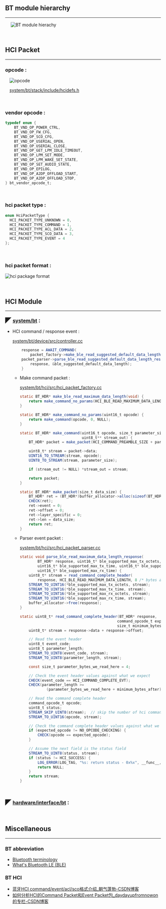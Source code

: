 ## BT module hierarchy
-----
&emsp;
![BT module hierachy](./diagram/BT%20module%20hierachy.png "BT module hierachy")


&emsp;
<br/>






## HCI Packet
-----
### opcode :



&emsp;![opcode](./diagram/hci%20packet%20-%20opcode.png "hci packet - opcode")

&emsp;[system/bt/stack/include/hcidefs.h](https://android.googlesource.com/platform/system/bt/+/refs/tags/android-10.0.0_r41/stack/include/hcidefs.h)

&emsp;

### vendor opcode :

~~~c
typedef enum {
    BT_VND_OP_POWER_CTRL,
    BT_VND_OP_FW_CFG,
    BT_VND_OP_SCO_CFG,
    BT_VND_OP_USERIAL_OPEN,
    BT_VND_OP_USERIAL_CLOSE,
    BT_VND_OP_GET_LPM_IDLE_TIMEOUT,
    BT_VND_OP_LPM_SET_MODE,
    BT_VND_OP_LPM_WAKE_SET_STATE,
    BT_VND_OP_SET_AUDIO_STATE,
    BT_VND_OP_EPILOG,
    BT_VND_OP_A2DP_OFFLOAD_START,
    BT_VND_OP_A2DP_OFFLOAD_STOP,
} bt_vendor_opcode_t;
~~~

&emsp;
### hci packet type :
~~~c
enum HciPacketType {
  HCI_PACKET_TYPE_UNKNOWN = 0,
  HCI_PACKET_TYPE_COMMAND = 1,
  HCI_PACKET_TYPE_ACL_DATA = 2,
  HCI_PACKET_TYPE_SCO_DATA = 3,
  HCI_PACKET_TYPE_EVENT = 4
};
~~~

&emsp;
### hci packet format :

![hci package format](./diagram/hci%20packet%20format.png "hci package format")




&emsp;
<br/>

## HCI Module
-----


<b><font size=5>◤ </font></b>
<u><b><font size=3>system/bt</font></b></u>
<b><font size=4> :</font></b>



- HCI command / response event :

    [system/bt/device/src/controller.cc](https://android.googlesource.com/platform/system/bt/+/refs/tags/android-10.0.0_r41/device/src/controller.cc)
    ```java
        response = AWAIT_COMMAND(
            packet_factory->make_ble_read_suggested_default_data_length());
        packet_parser->parse_ble_read_suggested_default_data_length_response(
            response, &ble_suggested_default_data_length);
        }
    ```

    - Make command packet :

        [system/bt/hci/src/hci_packet_factory.cc](https://android.googlesource.com/platform/system/bt/+/refs/tags/android-10.0.0_r41/hci/src/hci_packet_factory.cc)
        ```java
        static BT_HDR* make_ble_read_maximum_data_length(void) {
            return make_command_no_params(HCI_BLE_READ_MAXIMUM_DATA_LENGTH);
        }

        static BT_HDR* make_command_no_params(uint16_t opcode) {
            return make_command(opcode, 0, NULL);
        }

        static BT_HDR* make_command(uint16_t opcode, size_t parameter_size,
                                    uint8_t** stream_out) {
            BT_HDR* packet = make_packet(HCI_COMMAND_PREAMBLE_SIZE + parameter_size);

            uint8_t* stream = packet->data;
            UINT16_TO_STREAM(stream, opcode);
            UINT8_TO_STREAM(stream, parameter_size);

            if (stream_out != NULL) *stream_out = stream;

            return packet;
        }

        static BT_HDR* make_packet(size_t data_size) {
            BT_HDR* ret = (BT_HDR*)buffer_allocator->alloc(sizeof(BT_HDR) + data_size);
            CHECK(ret);
            ret->event = 0;
            ret->offset = 0;
            ret->layer_specific = 0;
            ret->len = data_size;
            return ret;
        }
        ```

    - Parser event packet :

        [system/bt/hci/src/hci_packet_parser.cc](https://android.googlesource.com/platform/system/bt/+/refs/tags/android-10.0.0_r41/hci/src/hci_packet_parser.cc)

        ```java
        static void parse_ble_read_maximum_data_length_response(
                BT_HDR* response, uint16_t* ble_supported_max_tx_octets,
                uint16_t* ble_supported_max_tx_time, uint16_t* ble_supported_max_rx_octets,
                uint16_t* ble_supported_max_rx_time) {
            uint8_t* stream = read_command_complete_header(
                response, HCI_BLE_READ_MAXIMUM_DATA_LENGTH, 8 /* bytes after */);
            STREAM_TO_UINT16(*ble_supported_max_tx_octets, stream);
            STREAM_TO_UINT16(*ble_supported_max_tx_time, stream);
            STREAM_TO_UINT16(*ble_supported_max_rx_octets, stream);
            STREAM_TO_UINT16(*ble_supported_max_rx_time, stream);
            buffer_allocator->free(response);
        }

        static uint8_t* read_command_complete_header(BT_HDR* response,
                                                    command_opcode_t expected_opcode,
                                                    size_t minimum_bytes_after) {
            uint8_t* stream = response->data + response->offset;

            // Read the event header
            uint8_t event_code;
            uint8_t parameter_length;
            STREAM_TO_UINT8(event_code, stream);
            STREAM_TO_UINT8(parameter_length, stream);

            const size_t parameter_bytes_we_read_here = 4;

            // Check the event header values against what we expect
            CHECK(event_code == HCI_COMMAND_COMPLETE_EVT);
            CHECK(parameter_length >=
                    (parameter_bytes_we_read_here + minimum_bytes_after));

            // Read the command complete header
            command_opcode_t opcode;
            uint8_t status;
            STREAM_SKIP_UINT8(stream);  // skip the number of hci command packets field
            STREAM_TO_UINT16(opcode, stream);

            // Check the command complete header values against what we expect
            if (expected_opcode != NO_OPCODE_CHECKING) {
                CHECK(opcode == expected_opcode);
            }

            // Assume the next field is the status field
            STREAM_TO_UINT8(status, stream);
            if (status != HCI_SUCCESS) {
                LOG_ERROR(LOG_TAG, "%s: return status - 0x%x", __func__, status);
                return NULL;
            }
            return stream;
        }
        ```


<br/>




<b><font size=5>◤ </font></b>
<u><b><font size=3>hardware/interface/bt</font></b></u>
<b><font size=4> :</font></b>






&emsp;
&emsp;
<br/>


## Miscellaneous
-----
### BT abbreviation
- [Bluetooth terminology](https://www.google.com/search?q=BLuetooth%E8%A1%93%E8%AA%9E&oq=BLuetooth%E8%A1%93%E8%AA%9E&aqs=chrome..69i57j0i333.12274j0j7&sourceid=chrome&ie=UTF-8)
- [What's Bluetooth LE (BLE)](https://www.google.com/search?q=Bluetooth+LE+%E6%98%AF%E4%BB%80%E9%BA%BC&oq=Bluetooth+LE+%E6%98%AF%E4%BB%80%E9%BA%BC&aqs=chrome..69i57j33i160.30570j0j7&sourceid=chrome&ie=UTF-8)

### BT HCI
- [蓝牙HCI command/event/acl/sco格式介绍_朝气蓬勃-CSDN博客](https://blog.csdn.net/XiaoXiaoPengBo/article/details/107638914)
- [如何分析HCI的Command Packet和Event Packet包_daydayupfromnowon的专栏-CSDN博客](https://blog.csdn.net/daydayupfromnowon/article/details/6324227)